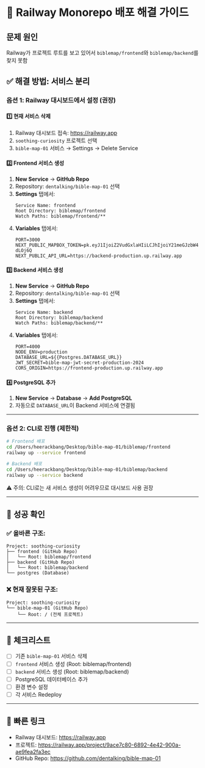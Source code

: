 # 🚨 Railway Monorepo 배포 해결 가이드

## 문제 원인
Railway가 프로젝트 루트를 보고 있어서 `biblemap/frontend`와 `biblemap/backend`를 찾지 못함

## ✅ 해결 방법: 서비스 분리

### 옵션 1: Railway 대시보드에서 설정 (권장)

#### 1️⃣ 현재 서비스 삭제
1. Railway 대시보드 접속: https://railway.app
2. `soothing-curiosity` 프로젝트 선택
3. `bible-map-01` 서비스 → Settings → Delete Service

#### 2️⃣ Frontend 서비스 생성
1. **New Service** → **GitHub Repo**
2. Repository: `dentalking/bible-map-01` 선택
3. **Settings** 탭에서:
   ```
   Service Name: frontend
   Root Directory: biblemap/frontend
   Watch Paths: biblemap/frontend/**
   ```
4. **Variables** 탭에서:
   ```env
   PORT=3000
   NEXT_PUBLIC_MAPBOX_TOKEN=pk.eyJ1IjoiZ2VudGxlaHIiLCJhIjoiY21meGJzbW40MDBvbzJxcTBtYjZxYzk1dCJ9.UtMLmHnO1OMQkE3-dLOj6Q
   NEXT_PUBLIC_API_URL=https://backend-production.up.railway.app
   ```

#### 3️⃣ Backend 서비스 생성
1. **New Service** → **GitHub Repo**
2. Repository: `dentalking/bible-map-01` 선택
3. **Settings** 탭에서:
   ```
   Service Name: backend
   Root Directory: biblemap/backend
   Watch Paths: biblemap/backend/**
   ```
4. **Variables** 탭에서:
   ```env
   PORT=4000
   NODE_ENV=production
   DATABASE_URL=${{Postgres.DATABASE_URL}}
   JWT_SECRET=bible-map-jwt-secret-production-2024
   CORS_ORIGIN=https://frontend-production.up.railway.app
   ```

#### 4️⃣ PostgreSQL 추가
1. **New Service** → **Database** → **Add PostgreSQL**
2. 자동으로 `DATABASE_URL`이 Backend 서비스에 연결됨

---

### 옵션 2: CLI로 진행 (제한적)

```bash
# Frontend 배포
cd /Users/heerackbang/Desktop/bible-map-01/biblemap/frontend
railway up --service frontend

# Backend 배포
cd /Users/heerackbang/Desktop/bible-map-01/biblemap/backend
railway up --service backend
```

⚠️ 주의: CLI로는 새 서비스 생성이 어려우므로 대시보드 사용 권장

---

## 🎯 성공 확인

### ✅ 올바른 구조:
```
Project: soothing-curiosity
├── frontend (GitHub Repo)
│   └── Root: biblemap/frontend
├── backend (GitHub Repo)
│   └── Root: biblemap/backend
└── postgres (Database)
```

### ❌ 현재 잘못된 구조:
```
Project: soothing-curiosity
└── bible-map-01 (GitHub Repo)
    └── Root: / (전체 프로젝트)
```

---

## 📝 체크리스트

- [ ] 기존 `bible-map-01` 서비스 삭제
- [ ] `frontend` 서비스 생성 (Root: biblemap/frontend)
- [ ] `backend` 서비스 생성 (Root: biblemap/backend)
- [ ] PostgreSQL 데이터베이스 추가
- [ ] 환경 변수 설정
- [ ] 각 서비스 Redeploy

---

## 🔗 빠른 링크

- Railway 대시보드: https://railway.app
- 프로젝트: https://railway.app/project/9ace7c80-6892-4e42-900a-ae9fea2fa3ec
- GitHub Repo: https://github.com/dentalking/bible-map-01